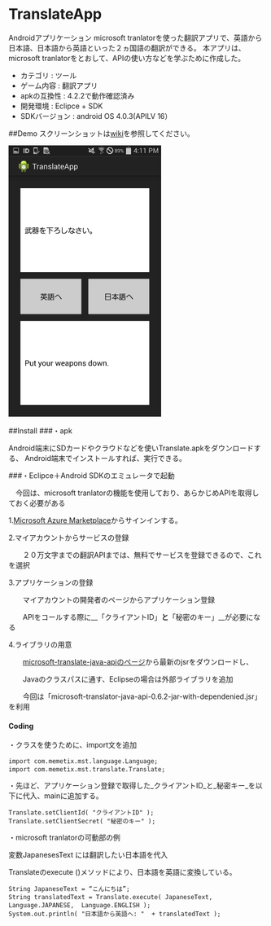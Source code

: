 # TranslateApp

Androidアプリケーション
microsoft tranlatorを使った翻訳アプリで、英語から日本語、日本語から英語といった２ヵ国語の翻訳ができる。
本アプリは、microsoft tranlatorをとおして、APIの使い方などを学ぶために作成した。


* カテゴリ : ツール
* ゲーム内容 : 翻訳アプリ
* apkの互換性 : 4.2.2で動作確認済み
* 開発環境 : Eclipce + SDK
* SDKバージョン : android OS 4.0.3(APILV 16）


##Demo
スクリーンショットは[wiki](https://github.com/masapixyon/TranslateApp/wiki "Wiki")を参照してください。

<img src="https://github.com/masapixyon/TranslateApp/blob/master/images/TA-Screenshot-4.png" width="300px">



##Install
###・apk

  Android端末にSDカードやクラウドなどを使いTranslate.apkをダウンロードする、
  Android端末でインストールすれば、実行できる。


###・Eclipce＋Android SDKのエミュレータで起動


　今回は、microsoft tranlatorの機能を使用しており、あらかじめAPIを取得しておく必要がある



1.[Microsoft Azure Marketplace](https://datamarket.azure.com/dataset/bing/microsofttranslator)からサインインする。


2.マイアカウントからサービスの登録

　　２０万文字までの翻訳APIまでは、無料でサービスを登録できるので、これを選択


3.アプリケーションの登録

　　マイアカウントの開発者のページからアプリケーション登録

　　APIをコールする際に__「クライアントID」__と__「秘密のキー」__が必要になる


4.ライブラリの用意

　　[microsoft-translate-java-apiのページ](https://code.google.com/archive/p/microsoft-translator-java-api/downloads)から最新のjsrをダウンロードし、

　　Javaのクラスパスに通す、Eclipseの場合は外部ライブラリを追加

　　今回は「microsoft-translator-java-api-0.6.2-jar-with-dependenied.jsr」を利用





#### Coding

・クラスを使うために、import文を追加

    import com.memetix.mst.language.Language;
    import com.memetix.mst.translate.Translate;

 ・先ほど、アプリケーション登録で取得した_クライアントID_と_秘密キー_を以下に代入、mainに追加する。

    
    Translate.setClientId( "クライアントID" ); 
    Translate.setClientSecret( "秘密のキー" );
    

・microsoft tranlatorの可動部の例

変数JapanesesText には翻訳したい日本語を代入

Translateのexecute ()メソッドにより、日本語を英語に変換している。
    
    String JapaneseText = “こんにちは”;
    String translatedText = Translate.execute( JapaneseText, Language.JAPANESE,  Language.ENGLISH );
    System.out.println( "日本語から英語へ: "  + translatedText );
    



